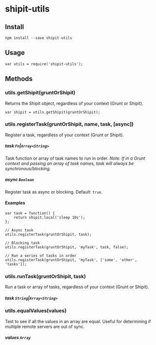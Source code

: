 # shipit-utils

## Install

```
npm install --save shipit-utils
```

## Usage

```
var utils = require('shipit-utils');
```

## Methods

### utils.getShipit(gruntOrShipit)

Returns the Shipit object, regardless of your context (Grunt or Shipit).

```
var shipit = utils.getShipit(gruntOrShipit);
```

### utils.registerTask(gruntOrShipit, name, task, [async])
Register a task, regardless of your context (Grunt or Shipit).

##### task `Fn`|`Array<String>`
Task function or array of task names to run in order. *Note: If in a Grunt context and passing an array of task names, task will always be synchronous/blocking.*

##### async `Boolean`
Register task as async or blocking. Default: `true`.

#### Examples

```
var task = function() {
    return shipit.local('sleep 10s');
};

// Async task
utils.registerTask(gruntOrShipit, task);

// Blocking task
utils.registerTask(gruntOrShipit, 'myTask', task, false);

// Run a series of tasks in order
utils.registerTask(gruntOrShipit, 'myTask', ['some', 'other', 'tasks']);
```

### utils.runTask(gruntOrShipit, task)
Run a task or array of tasks, regardless of your context (Grunt or Shipit).

##### task `String`|`Array<String>`

### utils.equalValues(values)
Test to see if all the values in an array are equal. Useful for determining if multiple remote servers are out of sync.

##### values `Array`
